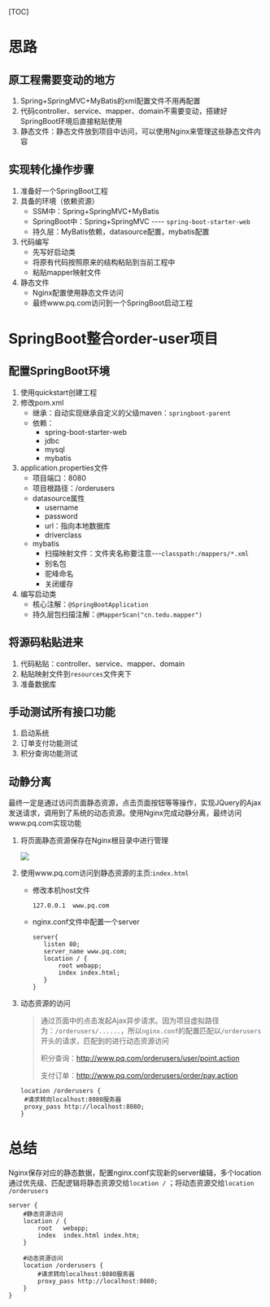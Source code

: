 [TOC]

# 思路

## 原工程需要变动的地方

1. Spring+SpringMVC+MyBatis的xml配置文件不用再配置
2. 代码controller、service、mapper、domain不需要变动，搭建好SpringBoot环境后直接粘贴使用
3. 静态文件：静态文件放到项目中访问，可以使用Nginx来管理这些静态文件内容

## 实现转化操作步骤

1. 准备好一个SpringBoot工程
2. 具备的环境（依赖资源）
   - SSM中：Spring+SpringMVC+MyBatis
   - SpringBoot中：Spring+SpringMVC ---- `spring-boot-starter-web`
   - 持久层：MyBatis依赖，datasource配置，mybatis配置
3. 代码编写
   - 先写好启动类
   - 将原有代码按照原来的结构粘贴到当前工程中
   - 粘贴mapper映射文件
4. 静态文件
   - Nginx配置使用静态文件访问
   - 最终www.pq.com访问到一个SpringBoot启动工程



# SpringBoot整合order-user项目

## 配置SpringBoot环境

1. 使用quickstart创建工程
2. 修改pom.xml
   - 继承：自动实现继承自定义的父级maven：`springboot-parent`
   - 依赖：
     - spring-boot-starter-web
     - jdbc
     - mysql
     - mybatis
3. application.properties文件
   - 项目端口：8080
   - 项目根路径：/orderusers
   - datasource属性
     - username
     - password
     - url：指向本地数据库
     - driverclass
   - mybatis
     - 扫描映射文件：文件夹名称要注意---`classpath:/mappers/*.xml`
     - 别名包
     - 驼峰命名
     - 关闭缓存
4. 编写启动类
   - 核心注解：`@SpringBootApplication`
   - 持久层包扫描注解：`@MapperScan("cn.tedu.mapper")`



## 将源码粘贴进来

1. 代码粘贴：controller、service、mapper、domain
2. 粘贴映射文件到`resources`文件夹下
3. 准备数据库

## 手动测试所有接口功能

1. 启动系统
2. 订单支付功能测试
3. 积分查询功能测试

## 动静分离

最终一定是通过访问页面静态资源，点击页面按钮等等操作，实现JQuery的Ajax发送请求，调用到了系统的动态资源。使用Nginx完成动静分离，最终访问www.pq.com实现功能

1. 将页面静态资源保存在Nginx根目录中进行管理

   ![](https://note.youdao.com/yws/api/personal/file/7D9359BFA1A644289C8DCE6564F6D316?method=download&shareKey=dda68b71dfe101cabceb7e544c0f103c)

2. 使用www.pq.com访问到静态资源的主页:`index.html`

   - 修改本机host文件

     ```
     127.0.0.1	www.pq.com
     ```

   - nginx.conf文件中配置一个server

     ```shell
     server{
     	listen 80;
     	server_name www.pq.com;
     	location / {
     		root webapp;
     		index index.html;
     	}
     }
     ```

3. 动态资源的访问

   > 通过页面中的点击发起Ajax异步请求。因为项目虚拟路径为：`/orderusers/......`，所以`nginx.conf`的配置匹配以`/orderusers`开头的请求，匹配到的进行动态资源访问
   >
   > 积分查询：http://www.pq.com/orderusers/user/point.action
   >
   > 支付订单：http://www.pq.com/orderusers/order/pay.action

   ```shell
   location /orderusers {
   	#请求转向localhost:8080服务器
   	proxy_pass http://localhost:8080;
   }
   ```

   

# 总结

​	Nginx保存对应的静态数据，配置nginx.conf实现新的server编辑，多个location通过优先级、匹配逻辑将静态资源交给`location /` ；将动态资源交给`location /orderusers`

```shell
server {
    #静态资源访问
    location / {
        root   webapp;
        index  index.html index.htm;
    }

    #动态资源访问
    location /orderusers {
    	#请求转向localhost:8080服务器
        proxy_pass http://localhost:8080;
    }
}
```

